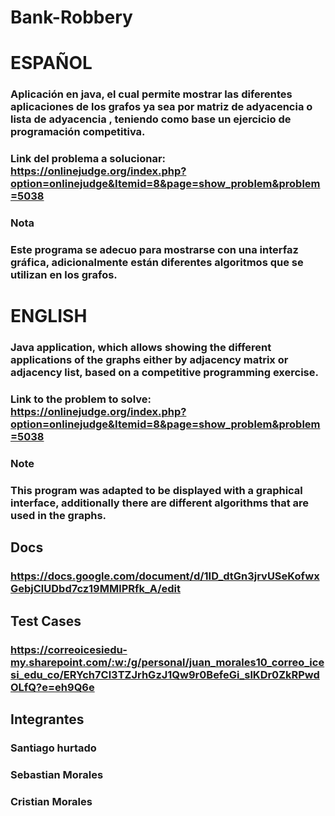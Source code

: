 # Bank-Robbery

# ESPAÑOL

### Aplicación en java, el cual permite mostrar las diferentes aplicaciones de los grafos ya sea por matriz de adyacencia o lista de adyacencia , teniendo como base un ejercicio de programación competitiva.
### Link del problema a solucionar: https://onlinejudge.org/index.php?option=onlinejudge&Itemid=8&page=show_problem&problem=5038

### Nota 

### Este programa se adecuo para mostrarse con una interfaz gráfica, adicionalmente están diferentes algoritmos que se utilizan en los grafos.

# ENGLISH
### Java application, which allows showing the different applications of the graphs either by adjacency matrix or adjacency list, based on a competitive programming exercise.
### Link to the problem to solve: https://onlinejudge.org/index.php?option=onlinejudge&Itemid=8&page=show_problem&problem=5038

### Note

### This program was adapted to be displayed with a graphical interface, additionally there are different algorithms that are used in the graphs.

## Docs
### https://docs.google.com/document/d/1ID_dtGn3jrvUSeKofwxGebjClUDbd7cz19MMlPRfk_A/edit
## Test Cases
### https://correoicesiedu-my.sharepoint.com/:w:/g/personal/juan_morales10_correo_icesi_edu_co/ERYch7Cl3TZJrhGzJ1Qw9r0BefeGi_slKDr0ZkRPwdOLfQ?e=eh9Q6e

## Integrantes
### Santiago hurtado
### Sebastian Morales
### Cristian Morales

